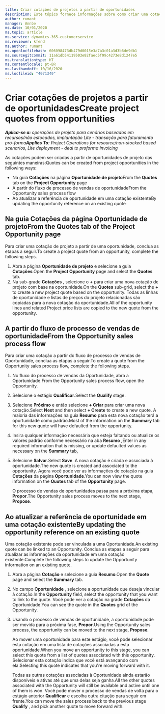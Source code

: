 ```yaml
---
title: Criar cotações de projetos a partir de oportunidades
description: Este tópico fornece informações sobre como criar uma cotação de projeto a partir de uma projeto.
author: rumant
manager: Annbe
ms.date: 10/01/2020
ms.topic: article
ms.service: dynamics-365-customerservice
ms.reviewer: kfend
ms.author: rumant
ms.openlocfilehash: 606098473db479d0015e3a7a3c01a3d3b6de9db1
ms.sourcegitcommit: 11a61db54119503e82faec5f99c4273e8d1247e5
ms.translationtype: HT
ms.contentlocale: pt-BR
ms.lasthandoff: 10/16/2020
ms.locfileid: "4071340"
---
```

# <a name="create-project-quotes-from-opportunities"></a><span data-ttu-id="879fb-103">Criar cotações de projetos a partir de oportunidades</span><span class="sxs-lookup"><span data-stu-id="879fb-103">Create project quotes from opportunities</span></span>

<span data-ttu-id="879fb-104">_**Aplica-se a:** operações de projeto para cenários baseados em recursos/não estocados, implantação Lite - transação para faturamento pró-forma_</span><span class="sxs-lookup"><span data-stu-id="879fb-104">_**Applies To:** Project Operations for resource/non-stocked based scenarios, Lite deployment - deal to proforma invoicing_</span></span>

<span data-ttu-id="879fb-105">As cotações podem ser criadas a partir de oportunidades de projeto das seguintes maneiras:</span><span class="sxs-lookup"><span data-stu-id="879fb-105">Quotes can be created from project opportunities in the following ways:</span></span>

- <span data-ttu-id="879fb-106">Na guia **Cotações** na página **Oportunidade de projeto**</span><span class="sxs-lookup"><span data-stu-id="879fb-106">From the **Quotes** tab on the **Project Opportunity** page</span></span>
- <span data-ttu-id="879fb-107">A partir do fluxo de processo de vendas de oportunidade</span><span class="sxs-lookup"><span data-stu-id="879fb-107">From the Opportunity sales process flow</span></span>
- <span data-ttu-id="879fb-108">Ao atualizar a referência de oportunidade em uma cotação existente</span><span class="sxs-lookup"><span data-stu-id="879fb-108">By updating the opportunity reference on an existing quote</span></span>

## <a name="from-the-quotes-tab-of-the-project-opportunity-page"></a><span data-ttu-id="879fb-109">Na guia Cotações da página Oportunidade de projeto</span><span class="sxs-lookup"><span data-stu-id="879fb-109">From the Quotes tab of the Project Opportunity page</span></span>

<span data-ttu-id="879fb-110">Para criar uma cotação de projeto a partir de uma oportunidade, conclua as etapas a seguir.</span><span class="sxs-lookup"><span data-stu-id="879fb-110">To create a project quote from an opportunity, complete the following steps.</span></span>

1. <span data-ttu-id="879fb-111">Abra a página **Oportunidade de projeto** e selecione a guia **Cotações**.</span><span class="sxs-lookup"><span data-stu-id="879fb-111">Open the **Project Opportunity** page and select the **Quotes** tab.</span></span> 
2. <span data-ttu-id="879fb-112">Na sub-grade **Cotações** , selecione o **+** para criar uma nova cotação de projeto com base na oportunidade.</span><span class="sxs-lookup"><span data-stu-id="879fb-112">On the **Quotes** sub-grid, select the **+** to create a new project quote based on the opportunity.</span></span> <span data-ttu-id="879fb-113">Todas as linhas de oportunidade e listas de preços do projeto relacionadas são copiadas para a nova cotação da oportunidade.</span><span class="sxs-lookup"><span data-stu-id="879fb-113">All of the opportunity lines and related Project price lists are copied to the new quote from the opportunity.</span></span>

## <a name="from-the-opportunity-sales-process-flow"></a><span data-ttu-id="879fb-114">A partir do fluxo de processo de vendas de oportunidade</span><span class="sxs-lookup"><span data-stu-id="879fb-114">From the Opportunity sales process flow</span></span>

<span data-ttu-id="879fb-115">Para criar uma cotação a partir do fluxo de processo de vendas de Oportunidade, conclua as etapas a seguir.</span><span class="sxs-lookup"><span data-stu-id="879fb-115">To create a quote from the Opportunity sales process flow, complete the following steps.</span></span>

1. <span data-ttu-id="879fb-116">No fluxo do processo de vendas da Oportunidade, abra a Oportunidade.</span><span class="sxs-lookup"><span data-stu-id="879fb-116">From the Opportunity sales process flow, open the Opportunity.</span></span>
2. <span data-ttu-id="879fb-117">Selecione o estágio **Qualificar**.</span><span class="sxs-lookup"><span data-stu-id="879fb-117">Select the **Qualify** stage.</span></span> 
3. <span data-ttu-id="879fb-118">Selecione **Próximo** e então selecione **+ Criar** para criar uma nova cotação.</span><span class="sxs-lookup"><span data-stu-id="879fb-118">Select **Next** and then select **+ Create** to create a new quote.</span></span> <span data-ttu-id="879fb-119">A maioria das informações na guia **Resumo** para esta nova cotação terá a oportunidade como padrão.</span><span class="sxs-lookup"><span data-stu-id="879fb-119">Most of the information on the **Summary** tab for this new quote will have defaulted from the opportunity.</span></span> 
4. <span data-ttu-id="879fb-120">Insira qualquer informação necessária que esteja faltando ou atualize os valores padrão conforme necessário na aba **Resumo** ,</span><span class="sxs-lookup"><span data-stu-id="879fb-120">Enter in any required information that is missing, or update defaulted values as necessary on the **Summary** tab,</span></span>
5. <span data-ttu-id="879fb-121">Selecione **Salvar**.</span><span class="sxs-lookup"><span data-stu-id="879fb-121">Select **Save**.</span></span> <span data-ttu-id="879fb-122">A nova cotação é criada e associada à oportunidade.</span><span class="sxs-lookup"><span data-stu-id="879fb-122">The new quote is created and associated to the opportunity.</span></span> <span data-ttu-id="879fb-123">Agora você pode ver as informações de cotação na guia **Cotações** da página **Oportunidade**.</span><span class="sxs-lookup"><span data-stu-id="879fb-123">You can now view the quote information on the **Quotes** tab of the **Opportunity** page.</span></span> 

   <span data-ttu-id="879fb-124">O processo de vendas de oportunidades passa para a próxima etapa, **Propor**.</span><span class="sxs-lookup"><span data-stu-id="879fb-124">The Opportunity sales process moves to the next stage, **Propose**.</span></span>


## <a name="by-updating-the-opportunity-reference-on-an-existing-quote"></a><span data-ttu-id="879fb-125">Ao atualizar a referência de oportunidade em uma cotação existente</span><span class="sxs-lookup"><span data-stu-id="879fb-125">By updating the opportunity reference on an existing quote</span></span>

<span data-ttu-id="879fb-126">Uma cotação existente pode ser vinculada a uma Oportunidade.</span><span class="sxs-lookup"><span data-stu-id="879fb-126">An existing quote can be linked to an Opportunity.</span></span> <span data-ttu-id="879fb-127">Conclua as etapas a seguir para atualizar as informações da oportunidade em uma cotação existente.</span><span class="sxs-lookup"><span data-stu-id="879fb-127">Complete the following steps to update the Opportunity information on an existing quote.</span></span>

1. <span data-ttu-id="879fb-128">Abra a página **Cotação** e selecione a guia **Resumo**.</span><span class="sxs-lookup"><span data-stu-id="879fb-128">Open the **Quote** page and select the **Summary** tab.</span></span>
2. <span data-ttu-id="879fb-129">No campo **Oportunidade** , selecione a oportunidade que deseja vincular à cotação.</span><span class="sxs-lookup"><span data-stu-id="879fb-129">In the **Opportunity** field, select the opportunity that you want to link to the quote.</span></span> <span data-ttu-id="879fb-130">Você pode ver a cotação na grade **Cotações** da Oportunidade.</span><span class="sxs-lookup"><span data-stu-id="879fb-130">You can see the quote in the **Quotes** grid of the Opportunity.</span></span> 
3. <span data-ttu-id="879fb-131">Usando o processo de vendas de oportunidade, a oportunidade pode ser movida para a próxima fase, **Propor**.</span><span class="sxs-lookup"><span data-stu-id="879fb-131">Using the Opportunity sales process, the opportunity can be moved to the next stage, **Propose**.</span></span> 

   <span data-ttu-id="879fb-132">Ao mover uma oportunidade para este estágio, você pode selecionar esta cotação em uma lista de cotações associadas a esta oportunidade.</span><span class="sxs-lookup"><span data-stu-id="879fb-132">When you move an opportunity to this stage, you can select this quote from a list of quotes associated with this opportunity.</span></span> <span data-ttu-id="879fb-133">Selecionar esta cotação indica que você está avançando com ela.</span><span class="sxs-lookup"><span data-stu-id="879fb-133">Selecting this quote indicates that you're moving forward with it.</span></span>

   <span data-ttu-id="879fb-134">Todas as outras cotações associadas à Oportunidade ainda estarão disponíveis e ativas até que uma delas seja ganha.</span><span class="sxs-lookup"><span data-stu-id="879fb-134">All the other quotes associated with the Opportunity will still be available and active until one of them is won.</span></span> <span data-ttu-id="879fb-135">Você pode mover o processo de vendas de volta para o estágio anterior **Qualificar** e escolha outra citação para seguir em frente.</span><span class="sxs-lookup"><span data-stu-id="879fb-135">You can move the sales process back to the previous stage **Qualify** , and pick another quote to move forward with.</span></span>
